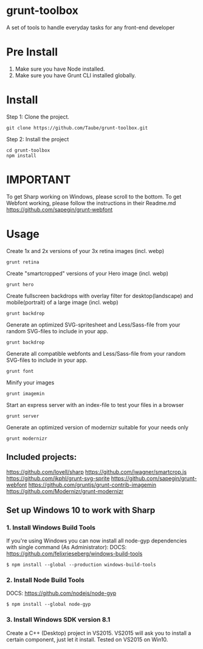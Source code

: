 # grunt-toolbox
A set of tools to handle everyday tasks for any front-end developer

# Pre Install
1. Make sure you have Node installed.
2. Make sure you have Grunt CLI installed globally.

# Install
Step 1: Clone the project.
```shell
git clone https://github.com/Taube/grunt-toolbox.git

```
Step 2: Install the project
```shell
cd grunt-toolbox
npm install
```
# IMPORTANT
To get Sharp working on Windows, please scroll to the bottom.
To get Webfont working, please follow the instructions in their Readme.md
https://github.com/sapegin/grunt-webfont

# Usage

Create 1x and 2x versions of your 3x retina images (incl. webp)
```shell
grunt retina
```
Create "smartcropped" versions of your Hero image (incl. webp)
```shell
grunt hero
```
Create fullscreen backdrops with overlay filter for desktop(landscape) and mobile(portrait) of a large image (incl. webp)
```shell
grunt backdrop
```
Generate an optimized SVG-spritesheet and Less/Sass-file from your random SVG-files to include in your app.
```shell
grunt backdrop
```
Generate all compatible webfonts and Less/Sass-file from your random SVG-files to include in your app.
```shell
grunt font
```
Minify your images
```shell
grunt imagemin
```
Start an express server with an index-file to test your files in a browser
```shell
grunt server
```
Generate an optimized version of modernizr suitable for your needs only
```shell
grunt modernizr
```

## Included projects:
https://github.com/lovell/sharp
https://github.com/jwagner/smartcrop.js
https://github.com/jkphl/grunt-svg-sprite
https://github.com/sapegin/grunt-webfont
https://github.com/gruntjs/grunt-contrib-imagemin
https://github.com/Modernizr/grunt-modernizr


## Set up Windows 10 to work with Sharp

### 1. Install Windows Build Tools
If you're using Windows you can now install all node-gyp dependencies with single command (As Administrator):
DOCS: https://github.com/felixrieseberg/windows-build-tools
```shell
$ npm install --global --production windows-build-tools
```

### 2. Install Node Build Tools
DOCS: https://github.com/nodejs/node-gyp
```shell
$ npm install --global node-gyp
```

### 3. Install Windows SDK version 8.1
Create a C++ (Desktop) project in VS2015.
VS2015 will ask you to install a certain component, just let it install.
Tested on VS2015 on Win10.